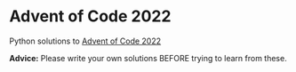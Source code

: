 # Advent of Code 2022

Python solutions to [Advent of Code 2022](https://adventofcode.com/)

**Advice:** Please write your own solutions BEFORE trying to learn from these.
